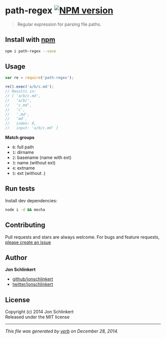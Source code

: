 # path-regex [![NPM version](https://badge.fury.io/js/path-regex.svg)](http://badge.fury.io/js/path-regex)

> Regular expression for parsing file paths.

## Install with [npm](npmjs.org)

```bash
npm i path-regex --save
```

## Usage

```js
var re = require('path-regex');

re().exec('a/b/c.md');
// Results in:
// [ 'a/b/c.md',
//   'a/b/',
//   'c.md',
//   'c',
//   '.md',
//   'md',
//   index: 0,
//   input: 'a/b/c.md' ]
```

**Match groups**

- `0`: full path
- `1`: dirname
- `2`: basename (name with ext)
- `3`: name (without ext)
- `4`: extname
- `5`: ext (without .)


## Run tests

Install dev dependencies:

```bash
node i -d && mocha
```

## Contributing
Pull requests and stars are always welcome. For bugs and feature requests, [please create an issue](https://github.com/jonschlinkert/path-regex/issues)

## Author

**Jon Schlinkert**
 
+ [github/jonschlinkert](https://github.com/jonschlinkert)
+ [twitter/jonschlinkert](http://twitter.com/jonschlinkert) 

## License
Copyright (c) 2014 Jon Schlinkert  
Released under the MIT license

***

_This file was generated by [verb](https://github.com/assemble/verb) on December 28, 2014._
